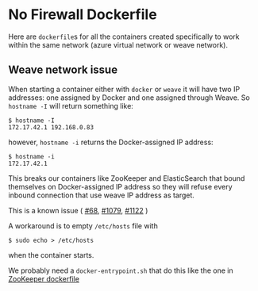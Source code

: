 # No Firewall Dockerfile
Here are `dockerfile`s for all the containers created specifically to work within the same network (azure virtual network or weave network).

## Weave network issue
When starting a container either with `docker` or `weave` it will have two IP addresses: one assigned by Docker and one assigned through Weave. So `hostname -I` will return something like:

```
$ hostname -I
172.17.42.1 192.168.0.83
```

however, `hostname -i` returns the Docker-assigned IP address:

```
$ hostname -i
172.17.42.1
```

This breaks our containers like ZooKeeper and ElasticSearch that bound themselves on Docker-assigned IP address so they will refuse every inbound connection that use weave IP address as target.

This is a known issue ( [#68](https://github.com/weaveworks/weave/issues/68), [#1079](https://github.com/weaveworks/weave/pull/1079), [#1122](https://github.com/weaveworks/weave/issues/1122) )

A workaround is to empty `/etc/hosts` file with

```
$ sudo echo > /etc/hosts
```

when the container starts.

We probably need a `docker-entrypoint.sh` that do this like the one in [ZooKeeper dockerfile](zookeeper/docker-entrypoint.sh)
